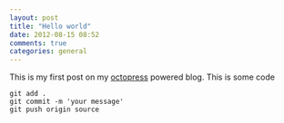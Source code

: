 ```yaml
---
layout: post
title: "Hello world"
date: 2012-08-15 08:52
comments: true
categories: general
---
```


This is my first post on my [octopress](http://octopress.org/) powered blog. This is some code

	git add .
	git commit -m 'your message'
	git push origin source
